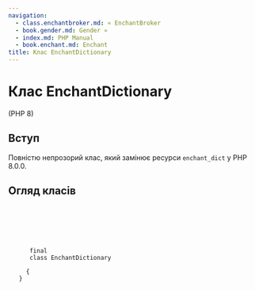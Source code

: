 ```yaml
---
navigation:
  - class.enchantbroker.md: « EnchantBroker
  - book.gender.md: Gender »
  - index.md: PHP Manual
  - book.enchant.md: Enchant
title: Клас EnchantDictionary
---
```

# Клас EnchantDictionary

(PHP 8)

## Вступ

Повністю непрозорий клас, який замінює ресурси `enchant_dict` у PHP 8.0.0.

## Огляд класів

```synopsis

     
    

    
     
      final
      class EnchantDictionary
     
     {
   }
```
